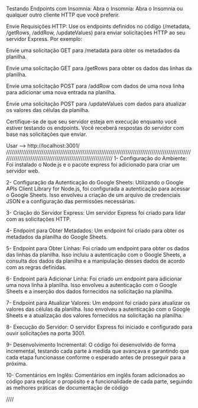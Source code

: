 Testando Endpoints com Insomnia:
Abra o Insomnia: Abra o Insomnia ou qualquer outro cliente HTTP que você preferir.

Envie Requisições HTTP: Use os endpoints definidos no código (/metadata, /getRows, /addRow, /updateValues) para enviar solicitações HTTP ao seu servidor Express. Por exemplo:

Envie uma solicitação GET para /metadata para obter os metadados da planilha.

Envie uma solicitação GET para /getRows para obter os dados das linhas da planilha.

Envie uma solicitação POST para /addRow com dados de uma nova linha para adicionar uma nova entrada na planilha.

Envie uma solicitação POST para /updateValues com dados para atualizar os valores das células da planilha.

Certifique-se de que seu servidor esteja em execução enquanto você estiver testando os endpoints. Você receberá respostas do servidor com base nas solicitações que enviar.

Usar --> http://localhost:3001/
////////////////////////////////////////////////////////////////////////////////////////////////////////////////////////////////////////////////////////////
1- Configuração do Ambiente: Foi instalado o Node.js e o pacote express foi adicionado para criar um servidor web.

2- Configuração da Autenticação do Google Sheets: Utilizando o Google APIs Client Library for Node.js, foi configurada a autenticação para acessar o Google Sheets. Isso envolveu a criação de um arquivo de credenciais JSON 
e a configuração das permissões necessárias.

3- Criação do Servidor Express: Um servidor Express foi criado para lidar com as solicitações HTTP.

4- Endpoint para Obter Metadados: Um endpoint foi criado para obter os metadados da planilha do Google Sheets.

5- Endpoint para Obter Linhas: Foi criado um endpoint para obter os dados das linhas da planilha. Isso incluiu a autenticação com o Google Sheets, a consulta dos dados da planilha 
e a manipulação desses dados de acordo com as regras definidas.

6- Endpoint para Adicionar Linha: Foi criado um endpoint para adicionar uma nova linha à planilha. Isso envolveu a autenticação com o Google Sheets e a inserção dos dados fornecidos na solicitação na planilha.

7- Endpoint para Atualizar Valores: Um endpoint foi criado para atualizar os valores das células da planilha. Isso envolveu a autenticação com o Google Sheets e a atualização dos valores fornecidos na solicitação na planilha.

8- Execução do Servidor: O servidor Express foi iniciado e configurado para ouvir solicitações na porta 3001.

9- Desenvolvimento Incremental: O código foi desenvolvido de forma incremental, testando cada parte à medida que avançava e garantindo que cada etapa funcionasse conforme o esperado antes de prosseguir para a próxima.

10- Comentários em Inglês: Comentários em inglês foram adicionados ao código para explicar o propósito e a funcionalidade de cada parte, seguindo as melhores práticas de documentação de código

////


